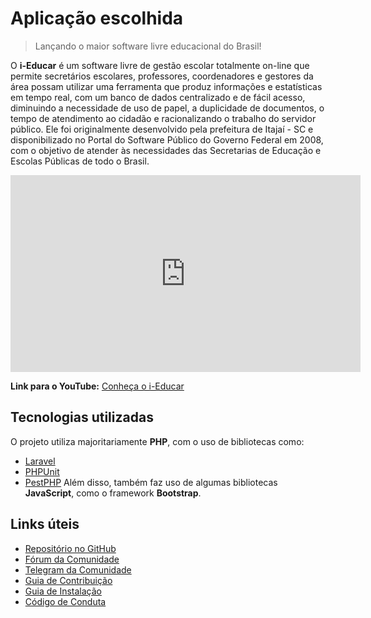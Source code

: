 # Aplicação escolhida

> Lançando o maior software livre educacional do Brasil!

O **i-Educar** é um software livre de gestão escolar totalmente on-line que permite secretários escolares, professores, coordenadores e gestores da área possam utilizar uma ferramenta que produz informações e estatísticas em tempo real, com um banco de dados centralizado e de fácil acesso, diminuindo a necessidade de uso de papel, a duplicidade de documentos, o tempo de atendimento ao cidadão e racionalizando o trabalho do servidor público. Ele foi originalmente desenvolvido pela prefeitura de Itajaí - SC e disponibilizado no Portal do Software Público do Governo Federal em 2008, com o objetivo de atender às necessidades das Secretarias de Educação e Escolas Públicas de todo o Brasil.

<iframe width="560" height="315" src="https://www.youtube.com/embed/AHZn3vDDijQ?si=zFnXepYp0GUotFzv" title="YouTube video player" frameborder="0" allow="accelerometer; autoplay; clipboard-write; encrypted-media; gyroscope; picture-in-picture; web-share" referrerpolicy="strict-origin-when-cross-origin" allowfullscreen></iframe>

**Link para o YouTube:** [Conheça o i-Educar](https://www.youtube.com/watch?v=AHZn3vDDijQ)

## Tecnologias utilizadas

O projeto utiliza majoritariamente **PHP**, com o uso de bibliotecas como:

* [Laravel](https://laravel.com/)
* [PHPUnit](https://phpunit.de/)
* [PestPHP](https://pestphp.com/)
Além disso, também faz uso de algumas bibliotecas **JavaScript**, como o framework **Bootstrap**.

## Links úteis

* [Repositório no GitHub](https://github.com/portabilis/i-educar)
* [Fórum da Comunidade](https://forum.ieducar.org/)
* [Telegram da Comunidade](https://t.me/ieducar)
* [Guia de Contribuição](https://github.com/portabilis/i-educar/blob/2.9/CONTRIBUTING.md)
* [Guia de Instalação](https://github.com/portabilis/i-educar/blob/2.9/INSTALL.md)
* [Código de Conduta](https://github.com/portabilis/i-educar/blob/2.9/CODE-OF-CONDUCT.md)
